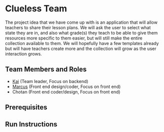 # Clueless Team
The project idea that we have come up with is an application that will allow teachers to share their lesson plans. We will ask the user to select what state they are in, and also what grade(s) they teach to be able to give them resources more specific to them easier, but will still make the entire collection available to them. We will hopefully have a few templates already but will have teachers create more and the collection will grow as the user interaction grows.

## Team Members and Roles

* [Kai](https://github.com/KaiDu4/CIS350-HW2-Dulak) (Team leader, Focus on backend)
* [Marcus](https://github.com/mabaddom/CIS350---HW2-Abad-Dominguez) (Front end design/coder, Focus on front end)
* Chotan (Front end coder/design, Focus on front end)

## Prerequisites

## Run Instructions
